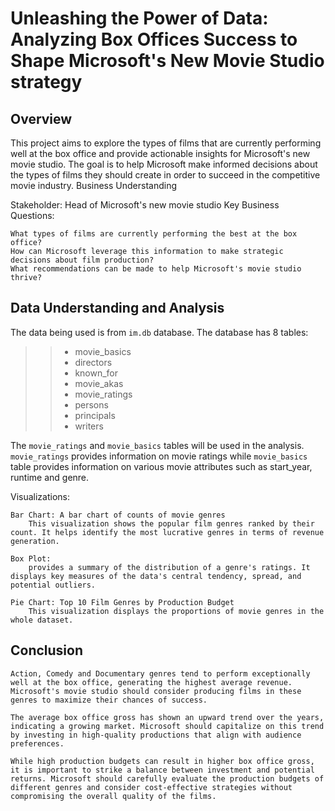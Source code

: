 # Unleashing the Power of Data: Analyzing Box Offices Success to Shape Microsoft's New Movie Studio strategy

## Overview

This project aims to explore the types of films that are currently performing well at the box office and provide actionable insights for Microsoft's new movie studio. The goal is to help Microsoft make informed decisions about the types of films they should create in order to succeed in the competitive movie industry.
Business Understanding

Stakeholder: Head of Microsoft's new movie studio
Key Business Questions:

    What types of films are currently performing the best at the box office?
    How can Microsoft leverage this information to make strategic decisions about film production?
    What recommendations can be made to help Microsoft's movie studio thrive?

## Data Understanding and Analysis

The data being used is from `im.db` database. The database has 8 tables:

>>- movie_basics
>>- directors
>>- known_for
>>- movie_akas
>>- movie_ratings
>>- persons
>>- principals
>>- writers

The `movie_ratings` and `movie_basics` tables will be used in the analysis. `movie_ratings` provides information on movie ratings while `movie_basics` table provides information on various movie attributes such as start_year, runtime and genre.

Visualizations:

    Bar Chart: A bar chart of counts of movie genres
        This visualization shows the popular film genres ranked by their count. It helps identify the most lucrative genres in terms of revenue generation.

    Box Plot: 
        provides a summary of the distribution of a genre's ratings. It displays key measures of the data's central tendency, spread, and potential outliers.

    Pie Chart: Top 10 Film Genres by Production Budget
        This visualization displays the proportions of movie genres in the whole dataset. 

## Conclusion

    Action, Comedy and Documentary genres tend to perform exceptionally well at the box office, generating the highest average revenue. Microsoft's movie studio should consider producing films in these genres to maximize their chances of success.

    The average box office gross has shown an upward trend over the years, indicating a growing market. Microsoft should capitalize on this trend by investing in high-quality productions that align with audience preferences.

    While high production budgets can result in higher box office gross, it is important to strike a balance between investment and potential returns. Microsoft should carefully evaluate the production budgets of different genres and consider cost-effective strategies without compromising the overall quality of the films.
